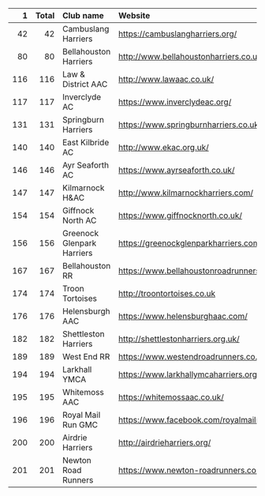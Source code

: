 |   1 |   Total | Club name                  | Website                                    |
|----:|--------:|:---------------------------|:-------------------------------------------|
|  42 |      42 | Cambuslang Harriers        | https://cambuslangharriers.org/            |
|  80 |      80 | Bellahouston Harriers      | http://www.bellahoustonharriers.co.uk/     |
| 116 |     116 | Law & District AAC         | http://www.lawaac.co.uk/                   |
| 117 |     117 | Inverclyde AC              | https://www.inverclydeac.org/              |
| 131 |     131 | Springburn Harriers        | https://www.springburnharriers.co.uk/      |
| 140 |     140 | East Kilbride AC           | http://www.ekac.org.uk/                    |
| 146 |     146 | Ayr Seaforth AC            | https://www.ayrseaforth.co.uk/             |
| 147 |     147 | Kilmarnock H&AC            | http://www.kilmarnockharriers.com/         |
| 154 |     154 | Giffnock North AC          | https://www.giffnocknorth.co.uk/           |
| 156 |     156 | Greenock Glenpark Harriers | https://greenockglenparkharriers.com/      |
| 167 |     167 | Bellahouston RR            | https://www.bellahoustonroadrunners.co.uk/ |
| 174 |     174 | Troon Tortoises            | http://troontortoises.co.uk                |
| 176 |     176 | Helensburgh AAC            | https://www.helensburghaac.com/            |
| 182 |     182 | Shettleston Harriers       | http://shettlestonharriers.org.uk/         |
| 189 |     189 | West End RR                | https://www.westendroadrunners.co.uk/      |
| 194 |     194 | Larkhall YMCA              | https://www.larkhallymcaharriers.org       |
| 195 |     195 | Whitemoss AAC              | https://whitemossaac.co.uk/                |
| 196 |     196 | Royal Mail Run GMC         | https://www.facebook.com/royalmailrungmc/  |
| 200 |     200 | Airdrie Harriers           | http://airdrieharriers.org/                |
| 201 |     201 | Newton Road Runners        | https://www.newton-roadrunners.com/        |